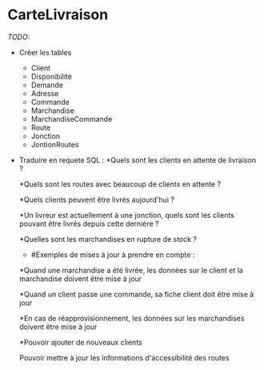# CarteLivraison

_TODO:_

* Créer les tables
	* Client
	* Disponibilité
	* Demande
	* Adresse
	* Commande
	* Marchandise
	* MarchandiseCommande
	* Route
	* Jonction
	* JontionRoutes

* Traduire en requete SQL : 
    *Quels sont les clients en attente de livraison ?

    *Quels sont les routes avec beaucoup de clients en attente ?

    *Quels clients peuvent être livrés aujourd'hui ?

    *Un livreur est actuellement à une jonction, quels sont les clients pouvant être livrés depuis cette dernière ?

    *Quelles sont les marchandises en rupture de stock ?

    * #Exemples de mises à jour à prendre en compte :

    *Quand une marchandise a été livrée, les données sur le client et la marchandise doivent être mise à jour

    *Quand un client passe une commande, sa fiche client doit être mise à jour

    *En cas de réapprovisionnement, les données sur les marchandises doivent être mise à jour

    *Pouvoir ajouter de nouveaux clients

    Pouvoir mettre à jour les informations d'accessibilité des routes

